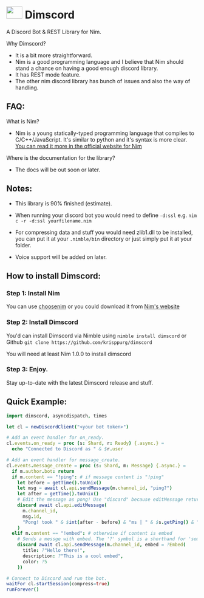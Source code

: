 
# <img src="assets/dimscord.png" width="42px" height="32px"/>  Dimscord
A Discord Bot & REST Library for Nim.

Why Dimscord?
 * It is a bit more straightforward.
 * Nim is a good programming language and I believe that Nim should stand a chance on having a good enough discord library.
 * It has REST mode feature.
 * The other nim discord library has bunch of issues and also the way of handling.
 
 ## FAQ:
 What is Nim?
   * Nim is a young statically-typed programming language that compiles to C/C++/JavaScript. It's similar to python and it's syntax is more clear. [You can read it more in the official website for Nim](https://nim-lang.org)

 Where is the documentation for the library?
  * The docs will be out soon or later.

## Notes:
 * This library is 90% finished (estimate).
 * When running your discord bot you would need to define `-d:ssl` e.g. `nim c -r -d:ssl yourfilename.nim`

 * For compressing data and stuff you would need zlib1.dll to be installed, you can put it at your `.nimble/bin` directory or just simply put it at your folder.

 * Voice support will be added on later.

## How to install Dimscord:
### Step 1: Install Nim

 You can use [choosenim](https://github.com/dom96/choosenim) or you could download it from [Nim's website](https://nim-lang.org/install.html)

 ### Step 2: Install Dimscord
You'd can install Dimscord via Nimble using `nimble install dimscord` or Github `git clone https://github.com/krisppurg/dimscord`

You will need at least Nim 1.0.0 to install dimscord
 
 ### Step 3: Enjoy.
Stay up-to-date with the latest Dimscord release and stuff.

## Quick Example:
```nim
import dimscord, asyncdispatch, times

let cl = newDiscordClient("<your bot token>")

# Add an event handler for on_ready.
cl.events.on_ready = proc (s: Shard, r: Ready) {.async.} =
  echo "Connected to Discord as " & $r.user

# Add an event handler for message_create.
cl.events.message_create = proc (s: Shard, m: Message) {.async.} =
  if m.author.bot: return
  if m.content == "!ping": # if message content is "!ping"
    let before = getTime().toUnix()
    let msg = await cl.api.sendMessage(m.channel_id, "ping?")
    let after = getTime().toUnix()
    # Edit the message as pong! Use "discard" because editMessage returns a new message
    discard await cl.api.editMessage(
      m.channel_id, 
      msg.id, 
      "Pong! took " & $int(after - before) & "ms | " & $s.getPing() & "ms."
    )
  elif m.content == "!embed": # otherwise if content is embed
    # Sends a messge with embed. The '?' symbol is a shorthand for 'some' in options.
    discard await cl.api.sendMessage(m.channel_id, embed = ?Embed(
      title: ?"Hello there!", 
      description: ?"This is a cool embed",
      color: ?5
    ))

# Connect to Discord and run the bot.
waitFor cl.startSession(compress=true)
runForever()
```